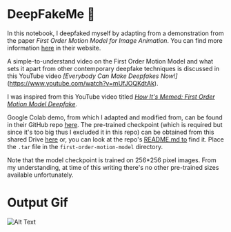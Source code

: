 # DeepFakeMe :robot:

In this notebook, I deepfaked myself by adapting from a demonstration from the paper *First Order Motion Model for Image Animation*. You can find more information [here](https://aliaksandrsiarohin.github.io/first-order-model-website/) in their website.

A simple-to-understand video on the First Order Motion Model and what sets it apart from other contemporary deepfake techniques is discussed in this YouTube video *[Everybody Can Make Deepfakes Now!]*(https://www.youtube.com/watch?v=mUfJOQKdtAk).

I was inspired from this YouTube video titled *[How It's Memed: First Order Motion Model Deepfake](https://www.youtube.com/watch?v=zZr3EHLBm4g&feature=youtu.be)*.

Google Colab demo, from which I adapted and modified from, can be found in their GitHub repo [here](https://github.com/AliaksandrSiarohin/first-order-model/blob/master/demo.ipynb). The pre-trained checkpoint (which is required but since it's too big thus I excluded it in this repo) can be obtained from this shared Drive [here](https://drive.google.com/drive/folders/1kZ1gCnpfU0BnpdU47pLM_TQ6RypDDqgw?usp=sharing) or, you can look at the repo's [README.md to](https://github.com/AliaksandrSiarohin/first-order-model#pre-trained-checkpoint) find it. Place the `.tar` file in the `first-order-motion-model` directory.

Note that the model checkpoint is trained on 256\*256 pixel images. From my understanding, at time of this writing there's no other pre-trained sizes available unfortunately.

# Output Gif

![Alt Text](https://github.com/ktingyew/DeepFakeMe/blob/master/output.gif)
